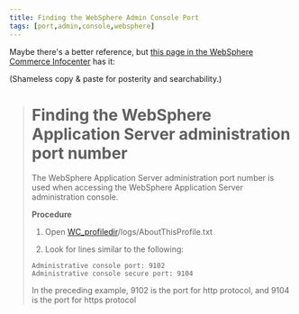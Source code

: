 ```yaml
---
title: Finding the WebSphere Admin Console Port
tags: [port,admin,console,websphere]
---
```

Maybe there's a better reference, but
[this page in the WebSphere Commerce Infocenter](http://pic.dhe.ibm.com/infocenter/wchelp/v7r0m0/topic/com.ibm.commerce.install.doc/tasks/tigfindwasport.htm)
has it:

(Shameless copy & paste for posterity and searchability.)

> # Finding the WebSphere Application Server administration port number
>
>The WebSphere Application Server administration port number is used
>when accessing the WebSphere Application Server administration
>console.
>
>**Procedure**
>
>1.  Open
>    [WC\_profiledir](http://pic.dhe.ibm.com/infocenter/wchelp/v7r0m0/topic/com.ibm.commerce.base.doc/misc/mabhelp.htm#mabhelp__WC_profiledir)/logs/AboutThisProfile.txt
>
>2.  Look
>    for lines similar to the following:
>    
>    ``` pre codeblock
>    Administrative console port: 9102
>    Administrative console secure port: 9104
>    ```
>    
>    In the preceding example, 9102 is the port for http protocol, and
>    9104 is the port for https protocol
